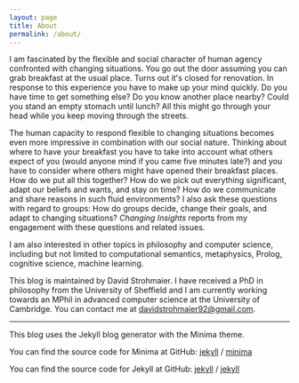 ```yaml
---
layout: page
title: About
permalink: /about/
---
```


I am fascinated by the flexible and social character of human agency confronted with changing situations. You go out the door assuming you can grab breakfast at the usual place. Turns out it's closed for renovation. In response to this experience you have to make up your mind quickly. Do you have time to get something else? Do you know another place nearby? Could you stand an empty stomach until lunch? All this might go through your head while you keep moving through the streets.

The human capacity to respond flexible to changing situations becomes even more impressive in combination with our social nature. Thinking about where to have your breakfast you have to take into account what others expect of you (would anyone mind if you came five minutes late?) and you have to consider where others might have opened their breakfast places. How do we put all this together? How do we pick out everything significant, adapt our beliefs and wants, and stay on time? How do we communicate and share reasons in such fluid environments? I also ask these questions with regard to groups: How do groups decide, change their goals, and adapt to changing situations? *Changing Insights* reports from my engagement with these questions and related issues.

I am also interested in other topics in philosophy and computer science, including but not limited to computational semantics, metaphysics, Prolog, cognitive science, machine learning.

This blog is maintained by David Strohmaier. I have received a PhD in philosophy from the University of Sheffield and I am currently working towards an MPhil in advanced computer science at the University of Cambridge. You can contact me at davidstrohmaier92@gmail.com.


---

This blog uses the Jekyll blog generator with the Minima theme.

You can find the source code for Minima at GitHub:
[jekyll][jekyll-organization] /
[minima](https://github.com/jekyll/minima)

You can find the source code for Jekyll at GitHub:
[jekyll][jekyll-organization] /
[jekyll](https://github.com/jekyll/jekyll)


[jekyll-organization]: https://github.com/jekyll
